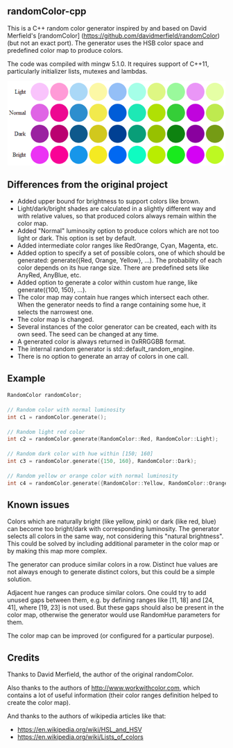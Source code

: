 randomColor-cpp
---------------

This is a C++ random color generator inspired by and based on David Merfield's 
[randomColor] (https://github.com/davidmerfield/randomColor) (but not an 
exact port). The generator uses the HSB color space and predefined color 
map to produce colors.

The code was compiled with mingw 5.1.0. It requires support of C++11,
particularly initializer lists, mutexes and lambdas.

![example](/example.png)


Differences from the original project
-------------------------------------

- Added upper bound for brightness to support colors like brown.
- Light/dark/bright shades are calculated in a slightly different way and 
  with relative values, so that produced colors always remain within the 
  color map.
- Added "Normal" luminosity option to produce colors which are not too 
  light or dark. This option is set by default.
- Added intermediate color ranges like RedOrange, Cyan, Magenta, etc.
- Added option to specify a set of possible colors, one of which should be
  generated: generate({Red, Orange, Yellow}, ...). The probability of each 
  color depends on its hue range size. There are predefined sets like 
  AnyRed, AnyBlue, etc.
- Added option to generate a color within custom hue range, like 
  generate({100, 150}, ...).
- The color map may contain hue ranges which intersect each other. When 
  the generator needs to find a range containing some hue, it selects the 
  narrowest one.
- The color map is changed.
- Several instances of the color generator can be created, each with its 
  own seed. The seed can be changed at any time.
- A generated color is always returned in 0xRRGGBB format.
- The internal random generator is std::default_random_engine.
- There is no option to generate an array of colors in one call.


Example
-------

```cpp
RandomColor randomColor;

// Random color with normal luminosity
int c1 = randomColor.generate();

// Random light red color
int c2 = randomColor.generate(RandomColor::Red, RandomColor::Light);

// Random dark color with hue within [150; 160]
int c3 = randomColor.generate({150, 160}, RandomColor::Dark);

// Random yellow or orange color with normal luminosity
int c4 = randomColor.generate({RandomColor::Yellow, RandomColor::Orange});
```


Known issues
------------

Colors which are naturally bright (like yellow, pink) or dark (like red, 
blue) can become too bright/dark with corresponding luminosity. The generator 
selects all colors in the same way, not considering this "natural brightness". 
This could be solved by including additional parameter in the color map or 
by making this map more complex.

The generator can produce similar colors in a row. Distinct hue values are 
not always enough to generate distinct colors, but this could be a simple 
solution.

Adjacent hue ranges can produce similar colors. One could try to add unused 
gaps between them, e.g. by defining ranges like [11, 18] and [24, 41], where 
[19, 23] is not used. But these gaps should also be present in the color map, 
otherwise the generator would use RandomHue parameters for them.

The color map can be improved (or configured for a particular purpose).


Credits
-------

Thanks to David Merfield, the author of the original randomColor. 

Also thanks to the authors of http://www.workwithcolor.com, which contains 
a lot of useful information (their color ranges definition helped to create
the color map).

And thanks to the authors of wikipedia articles like that: 
- https://en.wikipedia.org/wiki/HSL_and_HSV
- https://en.wikipedia.org/wiki/Lists_of_colors
